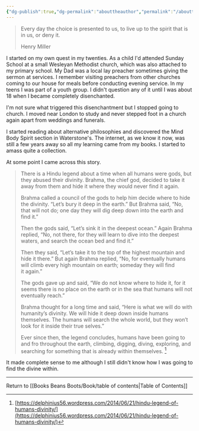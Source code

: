 ```yaml
---
{"dg-publish":true,"dg-permalink":"abouttheauthor","permalink":"/abouttheauthor/","dgHomeLink":true,"dgPassFrontmatter":false}
---
```



> Every day the choice is presented to us, to live up to the spirit that is in us, or deny it.
> 
> Henry Miller

I started on my own quest in my twenties. As a child I'd attended Sunday School at a small Wesleyan Methodist church, which was also attached to my primary school. My Dad was a local lay preacher sometimes giving the sermon at services. I remember visiting preachers from other churches coming to our house for meals before conducting evening service. In my teens I was part of a youth group. I didn't question any of it until I was about 18 when I became completely disenchanted.

I'm not sure what triggered this disenchantment but I stopped going to church. I moved near London to study and never stepped foot in a church again apart from weddings and funerals.

I started reading about alternative philosophies and discovered the Mind Body Spirit section in Waterstone's. The internet, as we know it now, was still a few years away so all my learning came from my books. I started to amass quite a collection.

At some point I came across this story.

> There is a Hindu legend about a time when all humans were gods, but they abused their divinity. Brahma, the chief god, decided to take it away from them and hide it where they would never find it again.
> 
> Brahma called a council of the gods to help him decide where to hide the divinity. “Let’s bury it deep in the earth.” But Brahma said, “No, that will not do; one day they will dig deep down into the earth and find it.”
> 
> Then the gods said, “Let’s sink it in the deepest ocean.” Again Brahma replied, “No, not there, for they will learn to dive into the deepest waters, and search the ocean bed and find it.”
> 
> Then they said, “Let’s take it to the top of the highest mountain and hide it there.” But again Brahma replied, “No, for eventually humans will climb every high mountain on earth; someday they will find it again.”
> 
> The gods gave up and said, “We do not know where to hide it, for it seems there is no place on the earth or in the sea that humans will not eventually reach.”
> 
> Brahma thought for a long time and said, “Here is what we will do with humanity’s divinity. We will hide it deep down inside humans themselves. The humans will search the whole world, but they won’t look for it inside their true selves.”
> 
> Ever since then, the legend concludes, humans have been going to and fro throughout the earth, climbing, digging, diving, exploring, and searching for something that is already within themselves. [^1]

It made complete sense to me although I still didn't know how I was going to find the divine within.

[^1]: [https://delphinius56.wordpress.com/2014/06/21/hindu-legend-of-humans-divinity/](https://delphinius56.wordpress.com/2014/06/21/hindu-legend-of-humans-divinity/)

---

Return to [[Books Beans Boots/Book/table of contents|Table of Contents]]